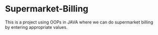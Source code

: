# Supermarket-Billing
This is a project using OOPs in JAVA where we can do supermarket billing by entering appropriate values.
